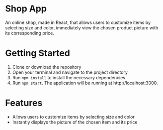 # Shop App

An online shop, made in React, that allows users to customize items by selecting size and color, immediately view the chosen product picture with its corresponding price.

# Getting Started

1. Clone or download the repository
2. Open your terminal and navigate to the project directory
3. Run `npm install` to install the necessary dependencies
4. Run `npm start`. The application will be running at http://localhost:3000.

# Features
- Allows users to customize items by selecting size and color
- Instantly displays the picture of the chosen item and its price
